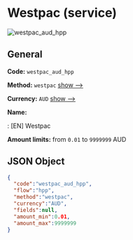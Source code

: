 
# Westpac (service) 
![westpac_aud_hpp](https://static.openfintech.io/payment_methods/westpac_aud_hpp/logo.svg?w=400&c=v0.59.26#w200)  

## General 
 
**Code:** `westpac_aud_hpp` 
 
**Method:** `westpac` 
 [show -->](/payment-methods/westpac/) 
 
**Currency:** `AUD` [show -->](/currencies/AUD/) 
 
**Name:** 
 
:	[EN] Westpac 
 
**Amount limits:** from `0.01` to `9999999` AUD 

## JSON Object 

```json
{
  "code":"westpac_aud_hpp",
  "flow":"hpp",
  "method":"westpac",
  "currency":"AUD",
  "fields":null,
  "amount_min":0.01,
  "amount_max":9999999
}
```  
